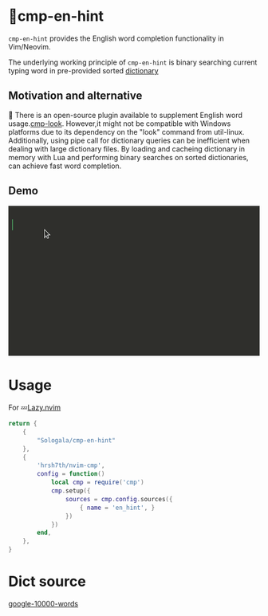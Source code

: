 # 🏃cmp-en-hint

`cmp-en-hint` provides the English word completion functionality in Vim/Neovim.

The underlying working principle of `cmp-en-hint` is binary searching current typing word in pre-provided sorted [dictionary](./lua/cmp_en_hint/google-10000-english-usa.txt)

## Motivation and alternative
👏 There is an open-source plugin available to supplement English word usage.[cmp-look](https://github.com/octaltree/cmp-look).
However,it might not be compatible with Windows platforms due to its dependency on the "look" command from util-linux.
Additionally, using pipe call for dictionary queries can be inefficient when dealing with large dictionary files.
By loading and cacheing dictionary in memory with Lua and performing binary searches on sorted dictionaries, can achieve fast word completion.

## Demo
![](./.resource/screen_shot.gif)

# Usage

For 💤[Lazy.nvim](https://github.com/folke/lazy.nvim)

```lua
return {
    {
        "Sologala/cmp-en-hint"
    },
    {
        'hrsh7th/nvim-cmp',
        config = function()
            local cmp = require('cmp')
            cmp.setup({
                sources = cmp.config.sources({
                    { name = 'en_hint', }
                })
            })
        end,
    },
}
```

# Dict source
[google-10000-words](https://github.com/first20hours/google-10000-english/blob/master/google-10000-english-usa.txt)

